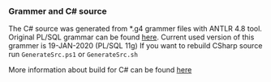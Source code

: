### Grammer and C# source

The C# source was generated from \*.g4 grammer files with ANTLR 4.8 tool. 
Original PL/SQL grammar can be found [here](https://github.com/antlr/grammars-v4/tree/master/sql/plsql). Current used version of this grammer is 19-JAN-2020 (PL/SQL 11g)
If you want to rebuild CSharp source run `GenerateSrc.ps1` or `GenerateSrc.sh`

More information about build for C# can be found [here](https://github.com/antlr/antlr4/tree/master/runtime/CSharp)
